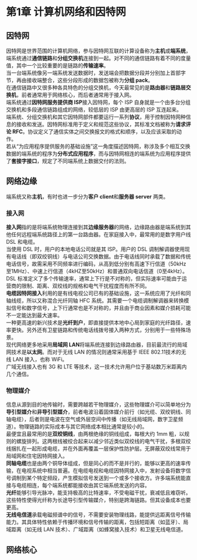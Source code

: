 # 第1章 计算机网络和因特网

## 因特网
因特网是世界范围的计算机网络，参与因特网互联的计算设备称为**主机**或**端系统**，端系统通过**通信链路**和**分组交换机**连接到一起。对不同的通信链路有着不同的度量值，其中一个比较重要的是链路的**传输速率**。  
当一台端系统像另一端系统发送数据时，发送端会把数据分段并分别加上首部字节，再由接收端整合，这些分段形成的数据包被称为**分组 pack**。  
在通信链路中又很多种各具特色的分组交换机，今天最常见的是**路由器**和**链路层交换机**，前者通常用于网络核心，而后者通常用于接入网。  
端系统通过**因特网服务提供商 ISP**接入因特网，每个 ISP 自身就是一个由多台分组交换机和多段通信链路组成的网络，较低层的 ISP 由更高层的 ISP 互连起来。  
端系统、分组交换机和其它因特网部件都要运行一系列**协议**，用于控制因特网种信息的接收和发送。因特网标准用于定义和规范这些协议，其标准文档被称为**请求评论 RFC**。协议定义了通信实体之间交换报文的格式和顺序，以及应该采取的动作。  
若从“为应用程序提供服务的基础设施”这一角度描述因特网，称涉及多个相互交换数据的端系统的程序为**分布式应用程序**，而与因特网相连的端系统为应用程序提供了**套接字接口**，规定了不同端系统上数据交付的法则。

## 网络边缘
端系统又称**主机**，有时也进一步分为**客户 client**和**服务器 server** 两类。

### 接入网
**接入网**指的是将端系统物理连接到其**边缘服务器**的网络，边缘路由器是端系统到其他任何远程端系统路径上的第一台路由器。在家庭接入中，最常用的是数字用户线 DSL 和电缆。  
当使用 DSL 时，用户的本地电话公司就是其 ISP。用户的 DSL 调制解调器使用现有电话线（即双绞铜线）与电话公司交换数据。由于电话线同时承载了数据和传统电话信号，故需采用不同频率进行编码，从高到低分别有高速下行信道（50kHz至1MHz）、中速上行信道（4kHZ至50kHz）和普通双向电话信道（0至4kHz）。DSL 标准定义了多个传输速率，通常上下行是不对称的，但实际速率可能由于运营商的限制、距离、双绞线的规格和电气干扰程度而有所不同。  
**电缆因特网接入**利用的是有线电视公司已有的基础设施，这一系统应用了光纤和同轴线缆，所以又称混合光纤同轴 HFC 系统。其需要一个电缆调制解调器来转换模拟信号和数字信号，上下行通常也是不对称的，并且由于商业因素和媒介损耗可能不一定能达到最大速率。  
一种更高速的新兴技术是**光纤到户**，即直接提供本地中心局到家庭的光纤路径，速率更快。另外还有卫星链路和传统电话线拨号接入两种方式，分别用于一些特殊场景。  
现代网络更多地采用**局域网 LAN**将端系统连接到边缘路由器，目前最流行的局域网技术是**以太网**。而对于无线 LAN 的情况则通常采用基于 IEEE 802.11技术的无线 LAN 接入，也称 WiFi。  
广域无线接入也有 3G 和 LTE 等技术，这一技术允许用户位于基站数万米距离内几个通信。

### 物理媒介
信息从源到目的地传输时，需要跨越若干物理媒介，这些物理媒介可以简单地分为**导引型媒介**和**非导引型媒介**，前者电波沿着固体媒介前行（如光缆、双绞铜线、同轴电缆），后者则是电波在空气或外层空间中传播（如无线局域网，数字卫星频道）。物理链路的实际成本与其它网络成本相比通常是较小的。  
最便宜且最常用的是**双绞铜线**，由两根绝缘的铜线组成，每根大约 1mm 粗，以规则的螺旋排列。这两根线被绞合起来以减少邻近类似双绞线的电气干扰，多根双绞线捆扎在一起形成电缆，并在外面再覆盖一层保护性防护层。无屏蔽双绞线常用于局域网和住宅因特网接入。  
**同轴电缆**也是由两个铜导体组成，但是同心的而不是并行的，能够以更高的速率传输，在电视系统中相当普遍。在电缆电视和电缆因特网接入中，发射设备将数字信号调制到某个特定频段，产生模拟信号发送到一个或多个接收方。许多端系统能直接与电缆相连，每个端系统都能接收由其它端系统发送的内容。  
**光纤**能够引导光脉冲，能支持极高的比特速率，不受电磁干扰，衰减低且难窃听。这些特性使得光纤称为长途导引型传输媒介，特别是跨海链路。但其设备成本也要更高。  
**无线电信道**承载电磁频谱中的信号，不需要安装物理线路，能提供远距离信号传输能力。其具体特性依赖于传播环境和信号传输的距离，包括短距离（如蓝牙）、局域距离（如无线 LAN 技术）、广域距离（如蜂窝接入技术）和卫星无线电信道。

## 网络核心